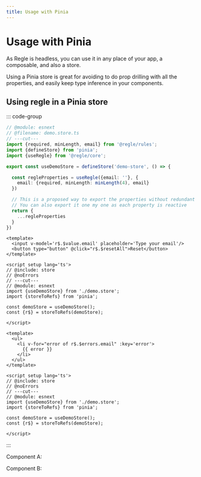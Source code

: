 ```yaml
---
title: Usage with Pinia
---
```


<script setup>
import ComponentA from '../parts/components/pinia/ComponentA.vue';
import ComponentB from '../parts/components/pinia/ComponentB.vue';
</script>

# Usage with Pinia

As Regle is headless, you can use it in any place of your app, a composable, and also a store.

Using a Pinia store is great for avoiding to do prop drilling with all the properties, and easily keep type inference in your components.


## Using regle in a Pinia store

::: code-group
```ts twoslash include store [demo.store.ts] 
// @module: esnext
// @filename: demo.store.ts
// ---cut---
import {required, minLength, email} from '@regle/rules';
import {defineStore} from 'pinia';
import {useRegle} from '@regle/core';

export const useDemoStore = defineStore('demo-store', () => {

  const regleProperties = useRegle({email: ''}, {
    email: {required, minLength: minLength(4), email}
  })

  // This is a proposed way to export the properties without redundant code
  // You can also export it one my one as each property is reactive
  return {
    ...regleProperties
  }
})
```

``` vue twoslash [ComponentA.vue]
<template>
  <input v-model='r$.$value.email' placeholder='Type your email'/>
  <button type="button" @click="r$.$resetAll">Reset</button>
</template>

<script setup lang='ts'>
// @include: store
// @noErrors
// ---cut---
// @module: esnext
import {useDemoStore} from './demo.store';
import {storeToRefs} from 'pinia';

const demoStore = useDemoStore();
const {r$} = storeToRefs(demoStore);

</script>
```

``` vue twoslash [ComponentB.vue]
<template>
  <ul>
    <li v-for="error of r$.$errors.email" :key='error'>
      {{ error }}
    </li>
  </ul>
</template>

<script setup lang='ts'>
// @include: store
// @noErrors
// ---cut---
// @module: esnext
import {useDemoStore} from './demo.store';
import {storeToRefs} from 'pinia';

const demoStore = useDemoStore();
const {r$} = storeToRefs(demoStore);

</script>
```

:::

Component A:

<ComponentA/>

Component B:

<ComponentB/>